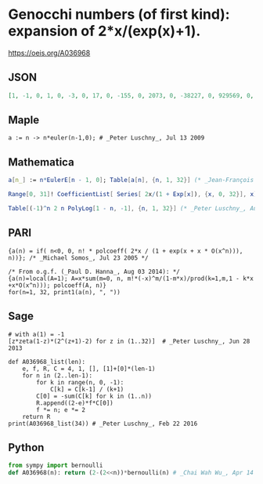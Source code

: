 # Genocchi numbers \(of first kind\): expansion of 2\*x/\(exp\(x\)\+1\)\.
https://oeis.org/A036968
## JSON
```JSON
[1, -1, 0, 1, 0, -3, 0, 17, 0, -155, 0, 2073, 0, -38227, 0, 929569, 0, -28820619, 0, 1109652905, 0, -51943281731, 0, 2905151042481, 0, -191329672483963, 0, 14655626154768697, 0, -1291885088448017715, 0, 129848163681107301953]
```
## Maple
```Maple
a := n -> n*euler(n-1,0); # _Peter Luschny_, Jul 13 2009
```
## Mathematica
```Mathematica
a[n_] := n*EulerE[n - 1, 0]; Table[a[n], {n, 1, 32}] (* _Jean-François Alcover_, Dec 08 2011, after _Peter Luschny_ *)
```
```Mathematica
Range[0, 31]! CoefficientList[ Series[ 2x/(1 + Exp[x]), {x, 0, 32}], x] (* _Robert G. Wilson v_, Oct 26 2012 *)
```
```Mathematica
Table[(-1)^n 2 n PolyLog[1 - n, -1], {n, 1, 32}] (* _Peter Luschny_, Aug 17 2021 *)
```
## PARI
```PARI
{a(n) = if( n<0, 0, n! * polcoeff( 2*x / (1 + exp(x + x * O(x^n))), n))}; /* _Michael Somos_, Jul 23 2005 */
```
```PARI
/* From o.g.f. (_Paul D. Hanna_, Aug 03 2014): */
{a(n)=local(A=1); A=x*sum(m=0, n, m!*(-x)^m/(1-m*x)/prod(k=1,m,1 - k*x +x*O(x^n))); polcoeff(A, n)}
for(n=1, 32, print1(a(n), ", "))
```
## Sage
```Sage
# with a(1) = -1
[z*zeta(1-z)*(2^(z+1)-2) for z in (1..32)]  # _Peter Luschny_, Jun 28 2013
```
```Sage
def A036968_list(len):
    e, f, R, C = 4, 1, [], [1]+[0]*(len-1)
    for n in (2..len-1):
        for k in range(n, 0, -1):
            C[k] = C[k-1] / (k+1)
        C[0] = -sum(C[k] for k in (1..n))
        R.append((2-e)*f*C[0])
        f *= n; e *= 2
    return R
print(A036968_list(34)) # _Peter Luschny_, Feb 22 2016
```
## Python
```Python
from sympy import bernoulli
def A036968(n): return (2-(2<<n))*bernoulli(n) # _Chai Wah Wu_, Apr 14 2023
```
